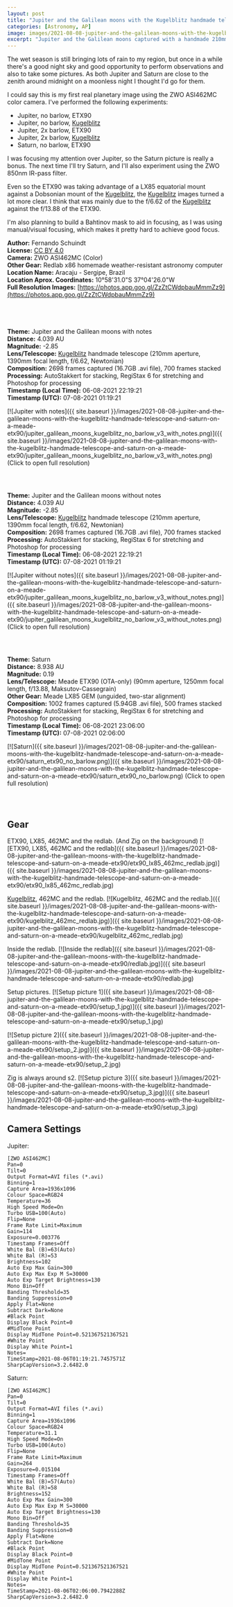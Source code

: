 ```yaml
---
layout: post
title: "Jupiter and the Galilean moons with the Kugelblitz handmade telescope and Saturn on a Meade ETX90"
categories: [Astronomy, AP]
image: images/2021-08-08-jupiter-and-the-galilean-moons-with-the-kugelblitz-handmade-telescope-and-saturn-on-a-meade-etx90/jupiter_galilean_moons_kugelblitz_no_barlow_v3_without_notes.png
excerpt: "Jupiter and the Galilean moons captured with a handmade 210mm f/6.62 dobsonian and Saturn captured with a Meade ETX90 on a Meade LX85 GEM, all using the ZWO ASI462MC color camera."
---
```


The wet season is still bringing lots of rain to my region, but once in a while there's a good night sky and good opportunity to perform observations and also to take some pictures. As both Jupiter and Saturn are close to the zenith around midnight on a moonless night I thought I'd go for them.

I could say this is my first real planetary image using the ZWO ASI462MC color camera. I've performed the following experiments:
- Jupiter, no barlow, ETX90
- Jupiter, no barlow, [Kugelblitz](https://fschuindt.722.network/2020/10/18/kugelblitz-telescope.html)
- Jupiter, 2x barlow, ETX90
- Jupiter, 2x barlow, [Kugelblitz](https://fschuindt.722.network/2020/10/18/kugelblitz-telescope.html)
- Saturn, no barlow, ETX90

I was focusing my attention over Jupiter, so the Saturn picture is really a bonus. The next time I'll try Saturn, and I'll also experiment using the ZWO 850nm IR-pass filter.

Even so the ETX90 was taking advantage of a LX85 equatorial mount against a Dobsonian mount of the [Kugelblitz](https://fschuindt.722.network/2020/10/18/kugelblitz-telescope.html), the [Kugelblitz](https://fschuindt.722.network/2020/10/18/kugelblitz-telescope.html) images turned a lot more clear. I think that was mainly due to the f/6.62 of the [Kugelblitz](https://fschuindt.722.network/2020/10/18/kugelblitz-telescope.html) against the f/13.88 of the ETX90.

I'm also planning to build a Bahtinov mask to aid in focusing, as I was using manual/visual focusing, which makes it pretty hard to achieve good focus.

**Author:** Fernando Schuindt  
**License:** [CC BY 4.0](https://creativecommons.org/licenses/by/4.0/)  
**Camera:** ZWO ASI462MC (Color)  
**Other Gear:** Redlab x86 homemade weather-resistant astronomy computer  
**Location Name:** Aracaju - Sergipe, Brazil  
**Location Aprox. Coordinates:** 10°58'31.0"S 37°04'26.0"W  
**Full Resolution Images:** [https://photos.app.goo.gl/ZzZtCWdpbauMmmZz9](https://photos.app.goo.gl/ZzZtCWdpbauMmmZz9)  

<div style="height: 40px;">
</div>

**Theme:** Jupiter and the Galilean moons with notes  
**Distance:** 4.039 AU  
**Magnitude:** -2.85  
**Lens/Telescope:** [Kugelblitz](https://fschuindt.722.network/2020/10/18/kugelblitz-telescope.html) handmade telescope (210mm aperture, 1390mm focal length, f/6.62, Newtonian)  
**Composition:** 2698 frames captured (16.7GB .avi file), 700 frames stacked  
**Processing:** AutoStakkert for stacking, RegiStax 6 for stretching and Photoshop for processing  
**Timestamp (Local Time):** 06-08-2021 22:19:21  
**Timestamp (UTC):** 07-08-2021 01:19:21  

[![Jupiter with notes]({{ site.baseurl }}/images/2021-08-08-jupiter-and-the-galilean-moons-with-the-kugelblitz-handmade-telescope-and-saturn-on-a-meade-etx90/jupiter_galilean_moons_kugelblitz_no_barlow_v3_with_notes.png)]({{ site.baseurl }}/images/2021-08-08-jupiter-and-the-galilean-moons-with-the-kugelblitz-handmade-telescope-and-saturn-on-a-meade-etx90/jupiter_galilean_moons_kugelblitz_no_barlow_v3_with_notes.png)
(Click to open full resolution)

<div style="height: 30px;">
</div>

**Theme:** Jupiter and the Galilean moons without notes  
**Distance:** 4.039 AU  
**Magnitude:** -2.85  
**Lens/Telescope:** [Kugelblitz](https://fschuindt.722.network/2020/10/18/kugelblitz-telescope.html) handmade telescope (210mm aperture, 1390mm focal length, f/6.62, Newtonian)  
**Composition:** 2698 frames captured (16.7GB .avi file), 700 frames stacked  
**Processing:** AutoStakkert for stacking, RegiStax 6 for stretching and Photoshop for processing  
**Timestamp (Local Time):** 06-08-2021 22:19:21  
**Timestamp (UTC):** 07-08-2021 01:19:21  

[![Jupiter without notes]({{ site.baseurl }}/images/2021-08-08-jupiter-and-the-galilean-moons-with-the-kugelblitz-handmade-telescope-and-saturn-on-a-meade-etx90/jupiter_galilean_moons_kugelblitz_no_barlow_v3_without_notes.png)]({{ site.baseurl }}/images/2021-08-08-jupiter-and-the-galilean-moons-with-the-kugelblitz-handmade-telescope-and-saturn-on-a-meade-etx90/jupiter_galilean_moons_kugelblitz_no_barlow_v3_without_notes.png)
(Click to open full resolution)

<div style="height: 30px;">
</div>

**Theme:** Saturn  
**Distance:** 8.938 AU  
**Magnitude:** 0.19  
**Lens/Telescope:** Meade ETX90 (OTA-only) (90mm aperture, 1250mm focal length, f/13.88, Maksutov-Cassegrain)  
**Other Gear:**  Meade LX85 GEM (unguided, two-star alignment)  
**Composition:** 1002 frames captured (5.94GB .avi file), 500 frames stacked  
**Processing:** AutoStakkert for stacking, RegiStax 6 for stretching and Photoshop for processing  
**Timestamp (Local Time):** 06-08-2021 23:06:00  
**Timestamp (UTC):** 07-08-2021 02:06:00  

[![Saturn]({{ site.baseurl }}/images/2021-08-08-jupiter-and-the-galilean-moons-with-the-kugelblitz-handmade-telescope-and-saturn-on-a-meade-etx90/saturn_etx90_no_barlow.png)]({{ site.baseurl }}/images/2021-08-08-jupiter-and-the-galilean-moons-with-the-kugelblitz-handmade-telescope-and-saturn-on-a-meade-etx90/saturn_etx90_no_barlow.png)
(Click to open full resolution)

<div style="height: 30px;">
</div>

## Gear

ETX90, LX85, 462MC and the redlab. (And Zig on the background)
[![ETX90, LX85, 462MC and the redlab]({{ site.baseurl }}/images/2021-08-08-jupiter-and-the-galilean-moons-with-the-kugelblitz-handmade-telescope-and-saturn-on-a-meade-etx90/etx90_lx85_462mc_redlab.jpg)]({{ site.baseurl }}/images/2021-08-08-jupiter-and-the-galilean-moons-with-the-kugelblitz-handmade-telescope-and-saturn-on-a-meade-etx90/etx90_lx85_462mc_redlab.jpg)

[Kugelblitz](https://fschuindt.722.network/2020/10/18/kugelblitz-telescope.html), 462MC and the redlab.
[![Kugelblitz, 462MC and the redlab.]({{ site.baseurl }}/images/2021-08-08-jupiter-and-the-galilean-moons-with-the-kugelblitz-handmade-telescope-and-saturn-on-a-meade-etx90/kugelblitz_462mc_redlab.jpg)]({{ site.baseurl }}/images/2021-08-08-jupiter-and-the-galilean-moons-with-the-kugelblitz-handmade-telescope-and-saturn-on-a-meade-etx90/kugelblitz_462mc_redlab.jpg)

Inside the redlab.
[![Inside the redlab]({{ site.baseurl }}/images/2021-08-08-jupiter-and-the-galilean-moons-with-the-kugelblitz-handmade-telescope-and-saturn-on-a-meade-etx90/redlab.jpg)]({{ site.baseurl }}/images/2021-08-08-jupiter-and-the-galilean-moons-with-the-kugelblitz-handmade-telescope-and-saturn-on-a-meade-etx90/redlab.jpg)

Setup pictures.
[![Setup picture 1]({{ site.baseurl }}/images/2021-08-08-jupiter-and-the-galilean-moons-with-the-kugelblitz-handmade-telescope-and-saturn-on-a-meade-etx90/setup_1.jpg)]({{ site.baseurl }}/images/2021-08-08-jupiter-and-the-galilean-moons-with-the-kugelblitz-handmade-telescope-and-saturn-on-a-meade-etx90/setup_1.jpg)

[![Setup picture 2]({{ site.baseurl }}/images/2021-08-08-jupiter-and-the-galilean-moons-with-the-kugelblitz-handmade-telescope-and-saturn-on-a-meade-etx90/setup_2.jpg)]({{ site.baseurl }}/images/2021-08-08-jupiter-and-the-galilean-moons-with-the-kugelblitz-handmade-telescope-and-saturn-on-a-meade-etx90/setup_2.jpg)

Zig is always around s2.
[![Setup picture 3]({{ site.baseurl }}/images/2021-08-08-jupiter-and-the-galilean-moons-with-the-kugelblitz-handmade-telescope-and-saturn-on-a-meade-etx90/setup_3.jpg)]({{ site.baseurl }}/images/2021-08-08-jupiter-and-the-galilean-moons-with-the-kugelblitz-handmade-telescope-and-saturn-on-a-meade-etx90/setup_3.jpg)

## Camera Settings

Jupiter:
```
[ZWO ASI462MC]
Pan=0
Tilt=0
Output Format=AVI files (*.avi)
Binning=1
Capture Area=1936x1096
Colour Space=RGB24
Temperature=36
High Speed Mode=On
Turbo USB=100(Auto)
Flip=None
Frame Rate Limit=Maximum
Gain=114
Exposure=0.003776
Timestamp Frames=Off
White Bal (B)=63(Auto)
White Bal (R)=53
Brightness=102
Auto Exp Max Gain=300
Auto Exp Max Exp M S=30000
Auto Exp Target Brightness=130
Mono Bin=Off
Banding Threshold=35
Banding Suppression=0
Apply Flat=None
Subtract Dark=None
#Black Point
Display Black Point=0
#MidTone Point
Display MidTone Point=0.521367521367521
#White Point
Display White Point=1
Notes=
TimeStamp=2021-08-06T01:19:21.7457571Z
SharpCapVersion=3.2.6482.0
```

Saturn:
```
[ZWO ASI462MC]
Pan=0
Tilt=0
Output Format=AVI files (*.avi)
Binning=1
Capture Area=1936x1096
Colour Space=RGB24
Temperature=31.1
High Speed Mode=On
Turbo USB=100(Auto)
Flip=None
Frame Rate Limit=Maximum
Gain=264
Exposure=0.015104
Timestamp Frames=Off
White Bal (B)=57(Auto)
White Bal (R)=58
Brightness=152
Auto Exp Max Gain=300
Auto Exp Max Exp M S=30000
Auto Exp Target Brightness=130
Mono Bin=Off
Banding Threshold=35
Banding Suppression=0
Apply Flat=None
Subtract Dark=None
#Black Point
Display Black Point=0
#MidTone Point
Display MidTone Point=0.521367521367521
#White Point
Display White Point=1
Notes=
TimeStamp=2021-08-06T02:06:00.7942288Z
SharpCapVersion=3.2.6482.0
```
